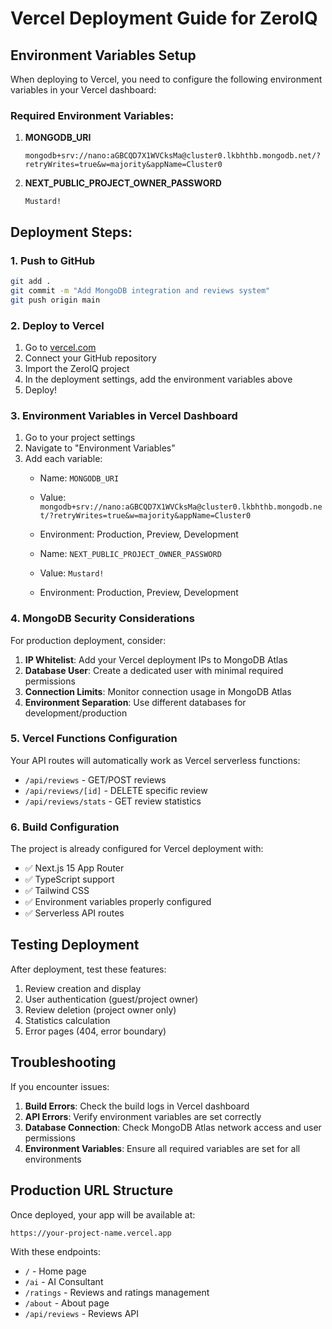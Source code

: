 # Vercel Deployment Guide for ZeroIQ

## Environment Variables Setup

When deploying to Vercel, you need to configure the following environment variables in your Vercel dashboard:

### Required Environment Variables:

1. **MONGODB_URI**
   ```
   mongodb+srv://nano:aGBCQD7X1WVCksMa@cluster0.lkbhthb.mongodb.net/?retryWrites=true&w=majority&appName=Cluster0
   ```

2. **NEXT_PUBLIC_PROJECT_OWNER_PASSWORD**
   ```
   Mustard!
   ```

## Deployment Steps:

### 1. Push to GitHub
```bash
git add .
git commit -m "Add MongoDB integration and reviews system"
git push origin main
```

### 2. Deploy to Vercel
1. Go to [vercel.com](https://vercel.com)
2. Connect your GitHub repository
3. Import the ZeroIQ project
4. In the deployment settings, add the environment variables above
5. Deploy!

### 3. Environment Variables in Vercel Dashboard
1. Go to your project settings
2. Navigate to "Environment Variables"
3. Add each variable:
   - Name: `MONGODB_URI`
   - Value: `mongodb+srv://nano:aGBCQD7X1WVCksMa@cluster0.lkbhthb.mongodb.net/?retryWrites=true&w=majority&appName=Cluster0`
   - Environment: Production, Preview, Development
   
   - Name: `NEXT_PUBLIC_PROJECT_OWNER_PASSWORD`
   - Value: `Mustard!`
   - Environment: Production, Preview, Development

### 4. MongoDB Security Considerations

For production deployment, consider:

1. **IP Whitelist**: Add your Vercel deployment IPs to MongoDB Atlas
2. **Database User**: Create a dedicated user with minimal required permissions
3. **Connection Limits**: Monitor connection usage in MongoDB Atlas
4. **Environment Separation**: Use different databases for development/production

### 5. Vercel Functions Configuration

Your API routes will automatically work as Vercel serverless functions:
- `/api/reviews` - GET/POST reviews
- `/api/reviews/[id]` - DELETE specific review
- `/api/reviews/stats` - GET review statistics

### 6. Build Configuration

The project is already configured for Vercel deployment with:
- ✅ Next.js 15 App Router
- ✅ TypeScript support
- ✅ Tailwind CSS
- ✅ Environment variables properly configured
- ✅ Serverless API routes

## Testing Deployment

After deployment, test these features:
1. Review creation and display
2. User authentication (guest/project owner)
3. Review deletion (project owner only)
4. Statistics calculation
5. Error pages (404, error boundary)

## Troubleshooting

If you encounter issues:

1. **Build Errors**: Check the build logs in Vercel dashboard
2. **API Errors**: Verify environment variables are set correctly
3. **Database Connection**: Check MongoDB Atlas network access and user permissions
4. **Environment Variables**: Ensure all required variables are set for all environments

## Production URL Structure

Once deployed, your app will be available at:
```
https://your-project-name.vercel.app
```

With these endpoints:
- `/` - Home page
- `/ai` - AI Consultant
- `/ratings` - Reviews and ratings management
- `/about` - About page
- `/api/reviews` - Reviews API
